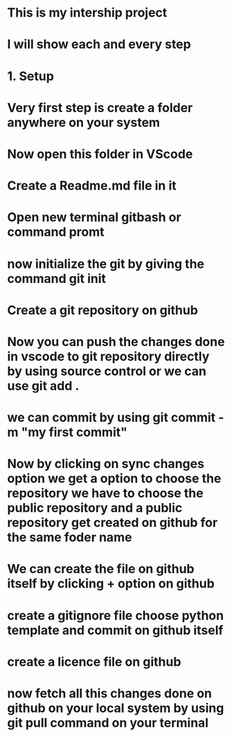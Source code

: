 # This is my intership project
# I will show each and every step
# 1. Setup
#   Very first step is create a folder anywhere on your system
#   Now open this folder in VScode
#   Create a Readme.md file in it
#   Open new terminal gitbash or command promt
#   now initialize the git by giving the command git init
#   Create a git repository on github
#   Now you can push the changes done in vscode to git repository directly by using source control or we can use git add .
#   we can commit by using git commit -m "my first commit"
#   Now by clicking on sync changes option we get a option to choose the repository we have to choose the public repository and a public repository get created on github for the same foder name 
#   We can create the file on github itself by clicking + option on github
# create a gitignore file choose python template and commit on github itself
# create a licence file on github
# now fetch all this changes done on github on your local system by using git pull command on your terminal
